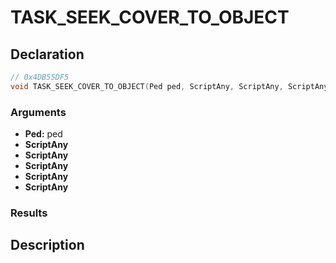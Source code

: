 # TASK_SEEK_COVER_TO_OBJECT

## Declaration
```cpp
// 0x4DB55DF5
void TASK_SEEK_COVER_TO_OBJECT(Ped ped, ScriptAny, ScriptAny, ScriptAny, ScriptAny, ScriptAny);
```

### Arguments
- **Ped:** ped
- **ScriptAny**
- **ScriptAny**
- **ScriptAny**
- **ScriptAny**
- **ScriptAny**

### Results

## Description
